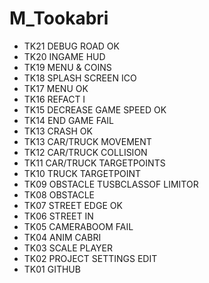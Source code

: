 # M_Tookabri
* TK21 DEBUG ROAD OK
* TK20 INGAME HUD
* TK19 MENU & COINS
* TK18 SPLASH SCREEN ICO
* TK17 MENU OK
* TK16 REFACT I
* TK15 DECREASE GAME SPEED OK
* TK14 END GAME FAIL
* TK13 CRASH OK
* TK13 CAR/TRUCK MOVEMENT
* TK12 CAR/TRUCK COLLISION
* TK11 CAR/TRUCK TARGETPOINTS
* TK10 TRUCK TARGETPOINT
* TK09 OBSTACLE TUSBCLASSOF LIMITOR
* TK08 OBSTACLE
* TK07 STREET EDGE OK
* TK06 STREET IN
* TK05 CAMERABOOM FAIL
* TK04 ANIM CABRI 
* TK03 SCALE PLAYER 
* TK02 PROJECT SETTINGS EDIT 
* TK01 GITHUB 